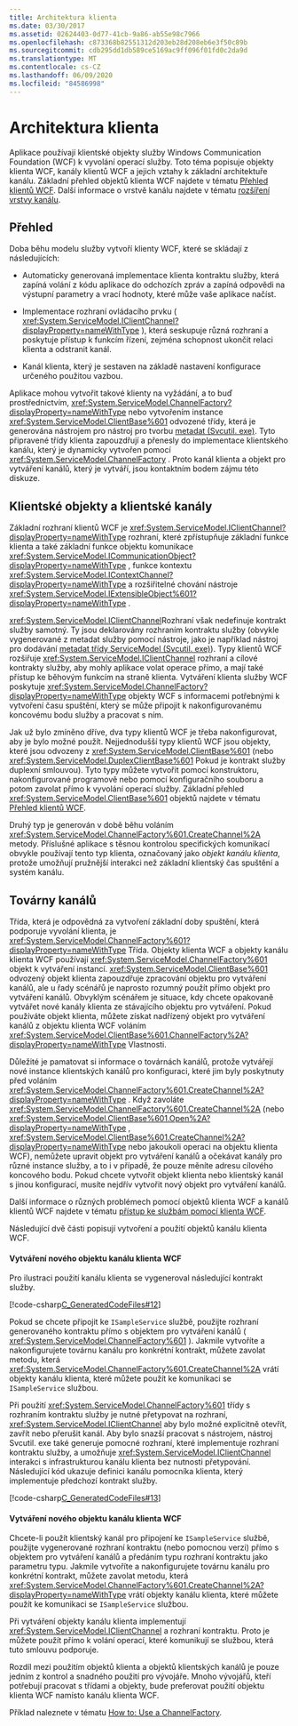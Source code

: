 ```yaml
---
title: Architektura klienta
ms.date: 03/30/2017
ms.assetid: 02624403-0d77-41cb-9a86-ab55e98c7966
ms.openlocfilehash: c873368b82551312d203eb28d208eb6e3f50c89b
ms.sourcegitcommit: cdb295dd1db589ce5169ac9ff096f01fd0c2da9d
ms.translationtype: MT
ms.contentlocale: cs-CZ
ms.lasthandoff: 06/09/2020
ms.locfileid: "84586998"
---
```

# <a name="client-architecture"></a>Architektura klienta
Aplikace používají klientské objekty služby Windows Communication Foundation (WCF) k vyvolání operací služby. Toto téma popisuje objekty klienta WCF, kanály klientů WCF a jejich vztahy k základní architektuře kanálu. Základní přehled objektů klienta WCF najdete v tématu [Přehled klientů WCF](../wcf-client-overview.md). Další informace o vrstvě kanálu najdete v tématu [rozšíření vrstvy kanálu](../extending/extending-the-channel-layer.md).  
  
## <a name="overview"></a>Přehled  
 Doba běhu modelu služby vytvoří klienty WCF, které se skládají z následujících:  
  
- Automaticky generovaná implementace klienta kontraktu služby, která zapíná volání z kódu aplikace do odchozích zpráv a zapíná odpovědi na výstupní parametry a vrací hodnoty, které může vaše aplikace načíst.  
  
- Implementace rozhraní ovládacího prvku ( <xref:System.ServiceModel.IClientChannel?displayProperty=nameWithType> ), která seskupuje různá rozhraní a poskytuje přístup k funkcím řízení, zejména schopnost ukončit relaci klienta a odstranit kanál.  
  
- Kanál klienta, který je sestaven na základě nastavení konfigurace určeného použitou vazbou.  
  
 Aplikace mohou vytvořit takové klienty na vyžádání, a to buď prostřednictvím, <xref:System.ServiceModel.ChannelFactory?displayProperty=nameWithType> nebo vytvořením instance <xref:System.ServiceModel.ClientBase%601> odvozené třídy, která je generována nástrojem pro nástroj pro tvorbu [metadat (Svcutil. exe)](../servicemodel-metadata-utility-tool-svcutil-exe.md). Tyto připravené třídy klienta zapouzdřují a přenesly do implementace klientského kanálu, který je dynamicky vytvořen pomocí <xref:System.ServiceModel.ChannelFactory> . Proto kanál klienta a objekt pro vytváření kanálů, který je vytváří, jsou kontaktním bodem zájmu této diskuze.  
  
## <a name="client-objects-and-client-channels"></a>Klientské objekty a klientské kanály  
 Základní rozhraní klientů WCF je <xref:System.ServiceModel.IClientChannel?displayProperty=nameWithType> rozhraní, které zpřístupňuje základní funkce klienta a také základní funkce objektu komunikace <xref:System.ServiceModel.ICommunicationObject?displayProperty=nameWithType> , funkce kontextu <xref:System.ServiceModel.IContextChannel?displayProperty=nameWithType> a rozšiřitelné chování nástroje <xref:System.ServiceModel.IExtensibleObject%601?displayProperty=nameWithType> .  
  
 <xref:System.ServiceModel.IClientChannel>Rozhraní však nedefinuje kontrakt služby samotný. Ty jsou deklarovány rozhraním kontraktu služby (obvykle vygenerované z metadat služby pomocí nástroje, jako je například nástroj pro dodávání [metadat třídy ServiceModel (Svcutil. exe)](../servicemodel-metadata-utility-tool-svcutil-exe.md)). Typy klientů WCF rozšiřuje <xref:System.ServiceModel.IClientChannel> rozhraní a cílové kontrakty služby, aby mohly aplikace volat operace přímo, a mají také přístup ke běhovým funkcím na straně klienta. Vytváření klienta služby WCF poskytuje <xref:System.ServiceModel.ChannelFactory?displayProperty=nameWithType> objekty WCF s informacemi potřebnými k vytvoření času spuštění, který se může připojit k nakonfigurovanému koncovému bodu služby a pracovat s ním.  
  
 Jak už bylo zmíněno dříve, dva typy klientů WCF je třeba nakonfigurovat, aby je bylo možné použít. Nejjednodušší typy klientů WCF jsou objekty, které jsou odvozeny z <xref:System.ServiceModel.ClientBase%601> (nebo <xref:System.ServiceModel.DuplexClientBase%601> Pokud je kontrakt služby duplexní smlouvou). Tyto typy můžete vytvořit pomocí konstruktoru, nakonfigurované programově nebo pomocí konfiguračního souboru a potom zavolat přímo k vyvolání operací služby. Základní přehled <xref:System.ServiceModel.ClientBase%601> objektů najdete v tématu [Přehled klientů WCF](../wcf-client-overview.md).  
  
 Druhý typ je generován v době běhu voláním <xref:System.ServiceModel.ChannelFactory%601.CreateChannel%2A> metody. Příslušné aplikace s těsnou kontrolou specifických komunikací obvykle používají tento typ klienta, označovaný jako *objekt kanálu klienta*, protože umožňují pružnější interakci než základní klientský čas spuštění a systém kanálu.  
  
## <a name="channel-factories"></a>Továrny kanálů  
 Třída, která je odpovědná za vytvoření základní doby spuštění, která podporuje vyvolání klienta, je <xref:System.ServiceModel.ChannelFactory%601?displayProperty=nameWithType> Třída. Objekty klienta WCF a objekty kanálu klienta WCF používají <xref:System.ServiceModel.ChannelFactory%601> objekt k vytváření instancí. <xref:System.ServiceModel.ClientBase%601> odvozený objekt klienta zapouzdřuje zpracování objektu pro vytváření kanálů, ale u řady scénářů je naprosto rozumný použít přímo objekt pro vytváření kanálů. Obvyklým scénářem je situace, kdy chcete opakovaně vytvářet nové kanály klienta ze stávajícího objektu pro vytváření. Pokud používáte objekt klienta, můžete získat nadřízený objekt pro vytváření kanálů z objektu klienta WCF voláním <xref:System.ServiceModel.ClientBase%601.ChannelFactory%2A?displayProperty=nameWithType> Vlastnosti.  
  
 Důležité je pamatovat si informace o továrnách kanálů, protože vytvářejí nové instance klientských kanálů pro konfiguraci, které jim byly poskytnuty před voláním <xref:System.ServiceModel.ChannelFactory%601.CreateChannel%2A?displayProperty=nameWithType> . Když zavoláte <xref:System.ServiceModel.ChannelFactory%601.CreateChannel%2A> (nebo <xref:System.ServiceModel.ClientBase%601.Open%2A?displayProperty=nameWithType> , <xref:System.ServiceModel.ClientBase%601.CreateChannel%2A?displayProperty=nameWithType> nebo jakoukoli operaci na objektu klienta WCF), nemůžete upravit objekt pro vytváření kanálů a očekávat kanály pro různé instance služby, a to i v případě, že pouze měníte adresu cílového koncového bodu. Pokud chcete vytvořit objekt klienta nebo klientský kanál s jinou konfigurací, musíte nejdřív vytvořit nový objekt pro vytváření kanálů.  
  
 Další informace o různých problémech pomocí objektů klienta WCF a kanálů klientů WCF najdete v tématu [přístup ke službám pomocí klienta WCF](accessing-services-using-a-client.md).  
  
 Následující dvě části popisují vytvoření a použití objektů kanálu klienta WCF.  
  
#### <a name="creating-a-new-wcf-client-channel-object"></a>Vytváření nového objektu kanálu klienta WCF  
 Pro ilustraci použití kanálu klienta se vygeneroval následující kontrakt služby.  
  
 [!code-csharp[C_GeneratedCodeFiles#12](../../../../samples/snippets/csharp/VS_Snippets_CFX/c_generatedcodefiles/cs/proxycode.cs#12)]  
  
 Pokud se chcete připojit ke `ISampleService` službě, použijte rozhraní generovaného kontraktu přímo s objektem pro vytváření kanálů ( <xref:System.ServiceModel.ChannelFactory%601> ). Jakmile vytvoříte a nakonfigurujete továrnu kanálu pro konkrétní kontrakt, můžete zavolat metodu, která <xref:System.ServiceModel.ChannelFactory%601.CreateChannel%2A> vrátí objekty kanálu klienta, které můžete použít ke komunikaci se `ISampleService` službou.  
  
 Při použití <xref:System.ServiceModel.ChannelFactory%601> třídy s rozhraním kontraktu služby je nutné přetypovat na rozhraní, <xref:System.ServiceModel.IClientChannel> aby bylo možné explicitně otevřít, zavřít nebo přerušit kanál. Aby bylo snazší pracovat s nástrojem, nástroj Svcutil. exe také generuje pomocné rozhraní, které implementuje rozhraní kontraktu služby, a umožňuje <xref:System.ServiceModel.IClientChannel> interakci s infrastrukturou kanálu klienta bez nutnosti přetypování. Následující kód ukazuje definici kanálu pomocníka klienta, který implementuje předchozí kontrakt služby.  
  
 [!code-csharp[C_GeneratedCodeFiles#13](../../../../samples/snippets/csharp/VS_Snippets_CFX/c_generatedcodefiles/cs/proxycode.cs#13)]  
  
#### <a name="creating-a-new-wcf-client-channel-object"></a>Vytváření nového objektu kanálu klienta WCF  
 Chcete-li použít klientský kanál pro připojení ke `ISampleService` službě, použijte vygenerované rozhraní kontraktu (nebo pomocnou verzi) přímo s objektem pro vytváření kanálů a předáním typu rozhraní kontraktu jako parametru typu. Jakmile vytvoříte a nakonfigurujete továrnu kanálu pro konkrétní kontrakt, můžete zavolat metodu, která <xref:System.ServiceModel.ChannelFactory%601.CreateChannel%2A?displayProperty=nameWithType> vrátí objekty kanálu klienta, které můžete použít ke komunikaci se `ISampleService` službou.  
  
 Při vytváření objekty kanálu klienta implementují <xref:System.ServiceModel.IClientChannel> a rozhraní kontraktu. Proto je můžete použít přímo k volání operací, které komunikují se službou, která tuto smlouvu podporuje.  
  
 Rozdíl mezi použitím objektů klienta a objektů klientských kanálů je pouze jedním z kontrol a snadného použití pro vývojáře. Mnoho vývojářů, kteří potřebují pracovat s třídami a objekty, bude preferovat použití objektu klienta WCF namísto kanálu klienta WCF.  
  
 Příklad naleznete v tématu [How to: Use a ChannelFactory](how-to-use-the-channelfactory.md).
